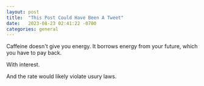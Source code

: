 ```yaml
---
layout: post
title:  "This Post Could Have Been A Tweet"
date:   2023-08-23 02:41:22 -0700
categories: general
---
```


Caffeine doesn't give you energy.  It borrows energy from your future, which you have to pay back.

With interest.

And the rate would likely violate usury laws.

